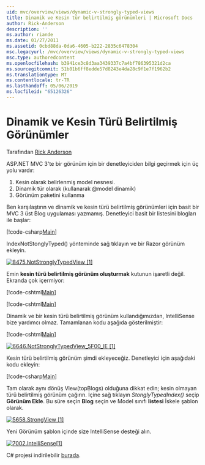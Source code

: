 ```yaml
---
uid: mvc/overview/views/dynamic-v-strongly-typed-views
title: Dinamik ve Kesin tür belirtilmiş görünümleri | Microsoft Docs
author: Rick-Anderson
description: ''
ms.author: riande
ms.date: 01/27/2011
ms.assetid: 0cbd88da-0da6-4605-b222-2835c6478304
msc.legacyurl: /mvc/overview/views/dynamic-v-strongly-typed-views
msc.type: authoredcontent
ms.openlocfilehash: b3941ce3c8d3aa3439337c7a4bf786395321d2ca
ms.sourcegitcommit: 51b01b6ff8edde57d8243e4da28c9f1e7f1962b2
ms.translationtype: MT
ms.contentlocale: tr-TR
ms.lasthandoff: 05/06/2019
ms.locfileid: "65126326"
---
```

# <a name="dynamic-v-strongly-typed-views"></a>Dinamik ve Kesin Türü Belirtilmiş Görünümler

Tarafından [Rick Anderson]((https://twitter.com/RickAndMSFT))

ASP.NET MVC 3'te bir görünüm için bir denetleyiciden bilgi geçirmek için üç yolu vardır:

1. Kesin olarak belirlenmiş model nesnesi.
2. Dinamik tür olarak (kullanarak @model dinamik)
3. Görünüm paketini kullanma

Ben karşılaştırın ve dinamik ve kesin türü belirtilmiş görünümleri için basit bir MVC 3 üst Blog uygulaması yazmamış. Denetleyici basit bir listesini blogları ile başlar:

[!code-csharp[Main](dynamic-v-strongly-typed-views/samples/sample1.cs)]

IndexNotStonglyTyped() yönteminde sağ tıklayın ve bir Razor görünüm ekleyin.

[![8475.NotStronglyTypedView [1]](dynamic-v-strongly-typed-views/_static/image2.png)](dynamic-v-strongly-typed-views/_static/image1.png)

Emin **kesin türü belirtilmiş görünüm oluşturmak** kutunun işaretli değil. Ekranda çok içermiyor:

[!code-cshtml[Main](dynamic-v-strongly-typed-views/samples/sample2.cshtml)]

[!code-cshtml[Main](dynamic-v-strongly-typed-views/samples/sample3.cshtml)]

Dinamik ve bir kesin türü belirtilmiş görünüm kullandığımızdan, IntelliSense bize yardımcı olmaz. Tamamlanan kodu aşağıda gösterilmiştir:

[!code-cshtml[Main](dynamic-v-strongly-typed-views/samples/sample4.cshtml)]

[![6646.NotStronglyTypedView_5F00_IE [1]](dynamic-v-strongly-typed-views/_static/image4.png)](dynamic-v-strongly-typed-views/_static/image3.png)

Kesin türü belirtilmiş görünüm şimdi ekleyeceğiz. Denetleyici için aşağıdaki kodu ekleyin:

[!code-csharp[Main](dynamic-v-strongly-typed-views/samples/sample5.cs)]

Tam olarak aynı dönüş View(topBlogs) olduğuna dikkat edin; kesin olmayan türü belirtilmiş görünüm çağırın. İçine sağ tıklayın *StonglyTypedIndex()* seçip **Görünüm Ekle**. Bu süre seçin **Blog** seçin ve Model sınıfı **listesi** İskele şablon olarak.

[![5658.StrongView [1]](dynamic-v-strongly-typed-views/_static/image6.png)](dynamic-v-strongly-typed-views/_static/image5.png)

Yeni Görünüm şablon içinde size IntelliSense desteği alın.

[![7002.IntelliSense[1]](dynamic-v-strongly-typed-views/_static/image8.png)](dynamic-v-strongly-typed-views/_static/image7.png)

C# projesi indirilebilir [burada](https://blogs.msdn.com/cfs-file.ashx/__key/CommunityServer-Blogs-Components-WeblogFiles/00-00-01-11-73-SSMS/1817.Mvc3ViewDemo.zip).
